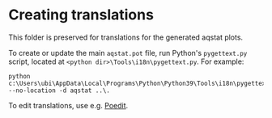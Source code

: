 # Creating translations

This folder is preserved for translations for the generated aqstat plots.

To create or update the main `aqstat.pot` file, run Python's `pygettext.py` script,
located at `<python dir>\Tools\i18n\pygettext.py`. For example:

```
python c:\Users\ubi\AppData\Local\Programs\Python\Python39\Tools\i18n\pygettext.py --no-location -d aqstat ..\.
```

To edit translations, use e.g. [Poedit](https://poedit.net/).